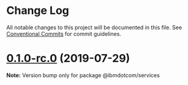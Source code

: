 # Change Log

All notable changes to this project will be documented in this file. See
[Conventional Commits](https://conventionalcommits.org) for commit guidelines.

# [0.1.0-rc.0](https://github.com/carbon-design-system/ibm-dotcom-library/tree/master/packages/services/compare/v0.1.0...v0.1.0-rc.0) (2019-07-29)

**Note:** Version bump only for package @ibmdotcom/services
